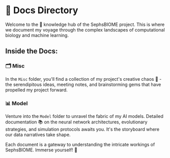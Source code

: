 # 📁 Docs Directory

Welcome to the 🧠 knowledge hub of the SephsBIOME project. This is where we document my voyage through the complex landscapes of computational biology and machine learning.

## Inside the Docs:

### 🗂 Misc
In the `Misc` folder, you'll find a collection of my project's creative chaos 🎨 - the serendipitous ideas, meeting notes, and brainstorming gems that have propelled my project forward.

### 📊 Model
Venture into the `Model` folder to unravel the fabric of my AI models. Detailed documentation 📚 on the neural network architectures, evolutionary strategies, and simulation protocols awaits you. It's the storyboard where our data narratives take shape.

Each document is a gateway to understanding the intricate workings of SephsBIOME. Immerse yourself! 🌟
